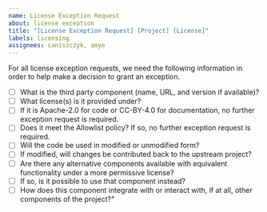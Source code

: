 ```yaml
---
name: License Exception Request
about: license exception
title: "[License Exception Request] [Project] [License]"
labels: licensing
assignees: caniszczyk, amye
---
```


For all license exception requests, we need the following information in order to help make a decision to grant an exception.
- [ ] What is the third party component (name, URL, and version if available)?
- [ ] What license(s) is it provided under?
- [ ] If it is Apache-2.0 for code or CC-BY-4.0 for documentation, no further exception request is required.
- [ ] Does it meet the Allowlist policy? If so, no further exception request is required.
- [ ] Will the code be used in modified or unmodified form? 
- [ ] If modified, will changes be contributed back to the upstream project?
- [ ] Are there any alternative components available with equivalent functionality under a more permissive license? 
- [ ] If so, is it possible to use that component instead?
- [ ] How does this component integrate with or interact with, if at all, other components of the project?"
